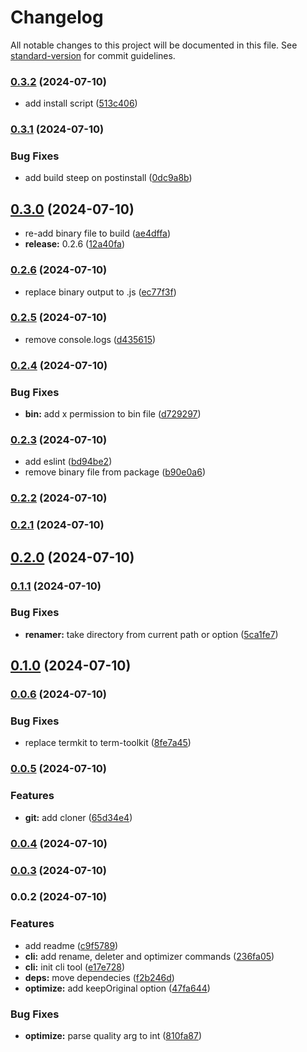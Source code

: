 # Changelog

All notable changes to this project will be documented in this file. See [standard-version](https://github.com/conventional-changelog/standard-version) for commit guidelines.

### [0.3.2](https://github.com/mokkapps/changelog-generator-demo/compare/v0.3.1...v0.3.2) (2024-07-10)


* add install script ([513c406](https://github.com/mokkapps/changelog-generator-demo/commits/513c40624ad0b649059e52e0ba2e97b20520f8b8))

### [0.3.1](https://github.com/mokkapps/changelog-generator-demo/compare/v0.3.0...v0.3.1) (2024-07-10)


### Bug Fixes

* add build steep on postinstall ([0dc9a8b](https://github.com/mokkapps/changelog-generator-demo/commits/0dc9a8bfd301ecebb85c737701ec1c56a1b1e9ed))

## [0.3.0](https://github.com/mokkapps/changelog-generator-demo/compare/v0.2.6...v0.3.0) (2024-07-10)


* re-add binary file to build ([ae4dffa](https://github.com/mokkapps/changelog-generator-demo/commits/ae4dffa0cfb434ae9e96aa3239d02ac85e643abb))
* **release:** 0.2.6 ([12a40fa](https://github.com/mokkapps/changelog-generator-demo/commits/12a40fa54b4bbde7426af9483674b17a38db692a))

### [0.2.6](https://github.com/mokkapps/changelog-generator-demo/compare/v0.2.5...v0.2.6) (2024-07-10)


* replace binary output to .js ([ec77f3f](https://github.com/mokkapps/changelog-generator-demo/commits/ec77f3f8eeafd9daae39fd09c2dbfb5e871e9c53))

### [0.2.5](https://github.com/mokkapps/changelog-generator-demo/compare/v0.2.4...v0.2.5) (2024-07-10)


* remove console.logs ([d435615](https://github.com/mokkapps/changelog-generator-demo/commits/d435615cad5813e69f699c6f733387ead822df4e))

### [0.2.4](https://github.com/mokkapps/changelog-generator-demo/compare/v0.2.3...v0.2.4) (2024-07-10)


### Bug Fixes

* **bin:** add x permission to bin file ([d729297](https://github.com/mokkapps/changelog-generator-demo/commits/d7292974593ba38e4e829cc258dceafe04dd0513))

### [0.2.3](https://github.com/mokkapps/changelog-generator-demo/compare/v0.2.2...v0.2.3) (2024-07-10)


* add eslint ([bd94be2](https://github.com/mokkapps/changelog-generator-demo/commits/bd94be25ff9bef11d5bde9bb9cf0e4436c669ccd))
* remove binary file from package ([b90e0a6](https://github.com/mokkapps/changelog-generator-demo/commits/b90e0a67329fd372180f32b23d6f0ce56d1bd1ef))

### [0.2.2](https://github.com/mokkapps/changelog-generator-demo/compare/v0.2.1...v0.2.2) (2024-07-10)

### [0.2.1](https://github.com/mokkapps/changelog-generator-demo/compare/v0.2.0...v0.2.1) (2024-07-10)

## [0.2.0](https://github.com/mokkapps/changelog-generator-demo/compare/v0.1.1...v0.2.0) (2024-07-10)

### [0.1.1](https://github.com/mokkapps/changelog-generator-demo/compare/v0.1.0...v0.1.1) (2024-07-10)


### Bug Fixes

* **renamer:** take directory from current path or option ([5ca1fe7](https://github.com/mokkapps/changelog-generator-demo/commits/5ca1fe7cb30a9c6e5953ae733079a22f6f4410fb))

## [0.1.0](https://github.com/mokkapps/changelog-generator-demo/compare/v0.0.6...v0.1.0) (2024-07-10)

### [0.0.6](https://github.com/mokkapps/changelog-generator-demo/compare/v0.0.5...v0.0.6) (2024-07-10)


### Bug Fixes

* replace termkit to term-toolkit ([8fe7a45](https://github.com/mokkapps/changelog-generator-demo/commits/8fe7a45c4cf8858e3ebeb4b078e60d94edffbbae))

### [0.0.5](https://github.com/mokkapps/changelog-generator-demo/compare/v0.0.4...v0.0.5) (2024-07-10)


### Features

* **git:** add cloner ([65d34e4](https://github.com/mokkapps/changelog-generator-demo/commits/65d34e49acdcf440341c1f8c6379aec98bc49cb3))

### [0.0.4](https://github.com/mokkapps/changelog-generator-demo/compare/v0.0.2...v0.0.4) (2024-07-10)

### [0.0.3](https://github.com/mokkapps/changelog-generator-demo/compare/v0.0.2...v0.0.3) (2024-07-10)

### 0.0.2 (2024-07-10)


### Features

* add readme ([c9f5789](https://personal/arielonoriaga/cli-tools/commit/c9f578929d197993245b468ce18d8f2ec6d75bc3))
* **cli:** add rename, deleter and optimizer commands ([236fa05](https://personal/arielonoriaga/cli-tools/commit/236fa05d21fd85de626835ee40e849c97bfebcf0))
* **cli:** init cli tool ([e17e728](https://personal/arielonoriaga/cli-tools/commit/e17e7285dbca700dc4e220b2c1c77e40ff03fac3))
* **deps:** move dependecies ([f2b246d](https://personal/arielonoriaga/cli-tools/commit/f2b246d383800a2d370eeeee1ff9929a8d893da8))
* **optimize:** add keepOriginal option ([47fa644](https://personal/arielonoriaga/cli-tools/commit/47fa644d8e3b59241794756c82c7a2c3ccc955a0))


### Bug Fixes

* **optimize:** parse quality arg to int ([810fa87](https://personal/arielonoriaga/cli-tools/commit/810fa87550678db5ea2e75e2dcfc6566a63d1602))
